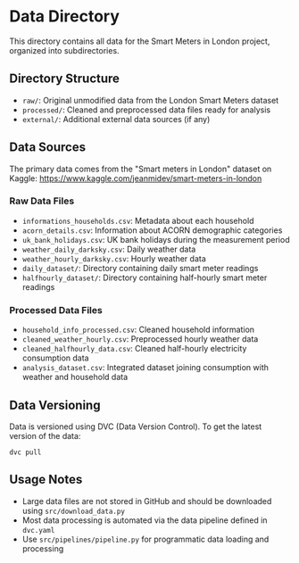 # Data Directory

This directory contains all data for the Smart Meters in London project, organized into subdirectories.

## Directory Structure

- `raw/`: Original unmodified data from the London Smart Meters dataset
- `processed/`: Cleaned and preprocessed data files ready for analysis
- `external/`: Additional external data sources (if any)

## Data Sources

The primary data comes from the "Smart meters in London" dataset on Kaggle:
https://www.kaggle.com/jeanmidev/smart-meters-in-london

### Raw Data Files

- `informations_households.csv`: Metadata about each household
- `acorn_details.csv`: Information about ACORN demographic categories
- `uk_bank_holidays.csv`: UK bank holidays during the measurement period
- `weather_daily_darksky.csv`: Daily weather data
- `weather_hourly_darksky.csv`: Hourly weather data
- `daily_dataset/`: Directory containing daily smart meter readings
- `halfhourly_dataset/`: Directory containing half-hourly smart meter readings

### Processed Data Files

- `household_info_processed.csv`: Cleaned household information
- `cleaned_weather_hourly.csv`: Preprocessed hourly weather data
- `cleaned_halfhourly_data.csv`: Cleaned half-hourly electricity consumption data
- `analysis_dataset.csv`: Integrated dataset joining consumption with weather and household data

## Data Versioning

Data is versioned using DVC (Data Version Control). To get the latest version of the data:

```
dvc pull
```

## Usage Notes

- Large data files are not stored in GitHub and should be downloaded using `src/download_data.py`
- Most data processing is automated via the data pipeline defined in `dvc.yaml`
- Use `src/pipelines/pipeline.py` for programmatic data loading and processing 
